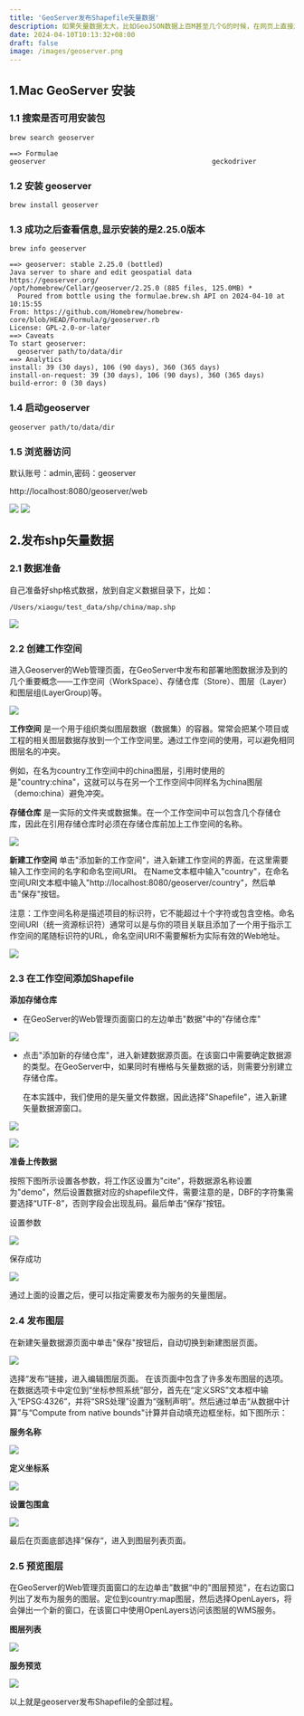 ```yaml
---
title: 'GeoServer发布Shapefile矢量数据'
description: 如果矢量数据太大，比如GeoJSON数据上百M甚至几个G的时候，在网页上直接加载方式显然不合理，包括数据请求，交互等都不友好；所以可以通过GeoServer将矢量数据发布为服务加载
date: 2024-04-10T10:13:32+08:00
draft: false
image: /images/geoserver.png
---
```

## 1.Mac GeoServer 安装

### 1.1 搜索是否可用安装包
```
brew search geoserver

==> Formulae
geoserver                                         geckodriver
```
### 1.2 安装 geoserver
```
brew install geoserver
```
### 1.3 成功之后查看信息,显示安装的是2.25.0版本
```
brew info geoserver

==> geoserver: stable 2.25.0 (bottled)
Java server to share and edit geospatial data
https://geoserver.org/
/opt/homebrew/Cellar/geoserver/2.25.0 (885 files, 125.0MB) *
  Poured from bottle using the formulae.brew.sh API on 2024-04-10 at 10:15:55
From: https://github.com/Homebrew/homebrew-core/blob/HEAD/Formula/g/geoserver.rb
License: GPL-2.0-or-later
==> Caveats
To start geoserver:
  geoserver path/to/data/dir
==> Analytics
install: 39 (30 days), 106 (90 days), 360 (365 days)
install-on-request: 39 (30 days), 106 (90 days), 360 (365 days)
build-error: 0 (30 days)
```
### 1.4 启动geoserver
```
geoserver path/to/data/dir
```
### 1.5 浏览器访问

默认账号：admin,密码：geoserver

http://localhost:8080/geoserver/web

![](/images/geoserver-web.png)
![](/images/geoserver-web0.png)

## 2.发布shp矢量数据
### 2.1 数据准备

自己准备好shp格式数据，放到自定义数据目录下，比如：

```
/Users/xiaogu/test_data/shp/china/map.shp
```
![](/images/geoserver-web1.png)

### 2.2 创建工作空间

进入Geoserver的Web管理页面，在GeoServer中发布和部署地图数据涉及到的几个重要概念——工作空间（WorkSpace）、存储仓库（Store）、图层（Layer）和图层组(LayerGroup)等。

![](/images/geoserver-web2.png)

**工作空间** 是一个用于组织类似图层数据（数据集）的容器。常常会把某个项目或工程的相关图层数据存放到一个工作空间里。通过工作空间的使用，可以避免相同图层名的冲突。

例如，在名为country工作空间中的china图层，引用时使用的是"country:china"，这就可以与在另一个工作空间中同样名为china图层（demo:china）避免冲突。

**存储仓库** 是一实际的文件夹或数据集。在一个工作空间中可以包含几个存储仓库，因此在引用存储仓库时必须在存储仓库前加上工作空间的名称。

![](/images/geoserver-web3.png)

**新建工作空间** 单击"添加新的工作空间"，进入新建工作空间的界面，在这里需要输入工作空间的名字和命名空间URI。
在Name文本框中输入"country"，在命名空间URI文本框中输入"http://localhost:8080/geoserver/country"，然后单击"保存"按钮。

注意：工作空间名称是描述项目的标识符，它不能超过十个字符或包含空格。命名空间URI（统一资源标识符）通常可以是与你的项目关联且添加了一个用于指示工作空间的尾随标识符的URL，命名空间URI不需要解析为实际有效的Web地址。

![](/images/geoserver-web4.png)

### 2.3 在工作空间添加Shapefile

**添加存储仓库**

* 在GeoServer的Web管理页面窗口的左边单击"数据"中的"存储仓库"

![](/images/geoserver-web5.png)

* 点击"添加新的存储仓库"，进入新建数据源页面。在该窗口中需要确定数据源的类型。在GeoServer中，如果同时有栅格与矢量数据的话，则需要分别建立存储仓库。

   在本实践中，我们使用的是矢量文件数据，因此选择"Shapefile"，进入新建矢量数据源窗口。

![](/images/geoserver-web6.png)

![](/images/geoserver-web7.png)

**准备上传数据**

按照下图所示设置各参数，将工作区设置为"cite"，将数据源名称设置为"demo"，然后设置数据对应的shapefile文件，需要注意的是，DBF的字符集需要选择“UTF-8”，否则字段会出现乱码。最后单击“保存”按钮。

设置参数

![](/images/geoserver-web8.png)

保存成功

![](/images/geoserver-web9.png)

通过上面的设置之后，便可以指定需要发布为服务的矢量图层。

### 2.4 发布图层

在新建矢量数据源页面中单击"保存"按钮后，自动切换到新建图层页面。

![](/images/geoserver-web10.png)

选择“发布”链接，进入编辑图层页面。
在该页面中包含了许多发布图层的选项。在数据选项卡中定位到“坐标参照系统”部分，首先在“定义SRS”文本框中输入“EPSG:4326”，并将“SRS处理”设置为“强制声明”。然后通过单击“从数据中计算”与“Compute from native bounds"计算并自动填充边框坐标，如下图所示：

**服务名称**

![](/images/geoserver-web11.png)

**定义坐标系**

![](/images/geoserver-web12.png)

**设置包围盒**

![](/images/geoserver-web13.png)

最后在页面底部选择”保存“，进入到图层列表页面。

### 2.5 预览图层

在GeoServer的Web管理页面窗口的左边单击”数据“中的"图层预览"，在右边窗口列出了发布为服务的图层。定位到country:map图层，然后选择OpenLayers，将会弹出一个新的窗口，在该窗口中使用OpenLayers访问该图层的WMS服务。

**图层列表**

![](/images/geoserver-web14.png)

**服务预览**

![](/images/geoserver-web15.png)

以上就是geoserver发布Shapefile的全部过程。